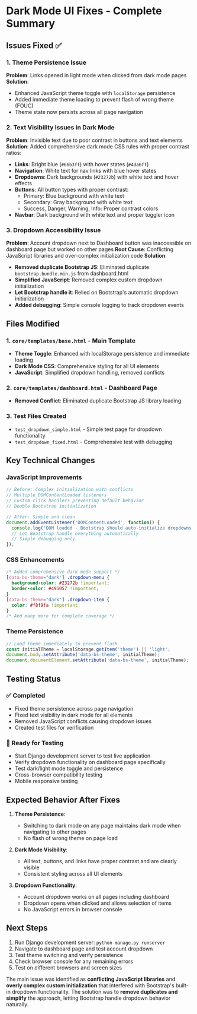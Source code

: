 # Dark Mode UI Fixes - Complete Summary

## Issues Fixed ✅

### 1. Theme Persistence Issue
**Problem**: Links opened in light mode when clicked from dark mode pages
**Solution**: 
- Enhanced JavaScript theme toggle with `localStorage` persistence
- Added immediate theme loading to prevent flash of wrong theme (FOUC)
- Theme state now persists across all page navigation

### 2. Text Visibility Issues in Dark Mode
**Problem**: Invisible text due to poor contrast in buttons and text elements
**Solution**: Added comprehensive dark mode CSS rules with proper contrast ratios:
- **Links**: Bright blue (`#66b3ff`) with hover states (`#4da6ff`)
- **Navigation**: White text for nav links with blue hover states
- **Dropdowns**: Dark backgrounds (`#23272b`) with white text and hover effects
- **Buttons**: All button types with proper contrast:
  - Primary: Blue background with white text
  - Secondary: Gray background with white text
  - Success, Danger, Warning, Info: Proper contrast colors
- **Navbar**: Dark background with white text and proper toggler icon

### 3. Dropdown Accessibility Issue
**Problem**: Account dropdown next to Dashboard button was inaccessible on dashboard page but worked on other pages
**Root Cause**: Conflicting JavaScript libraries and over-complex initialization code
**Solution**:
- **Removed duplicate Bootstrap JS**: Eliminated duplicate `bootstrap.bundle.min.js` from dashboard.html
- **Simplified JavaScript**: Removed complex custom dropdown initialization 
- **Let Bootstrap handle it**: Relied on Bootstrap's automatic dropdown initialization
- **Added debugging**: Simple console logging to track dropdown events

## Files Modified

### 1. `core/templates/base.html` - Main Template
- **Theme Toggle**: Enhanced with localStorage persistence and immediate loading
- **Dark Mode CSS**: Comprehensive styling for all UI elements
- **JavaScript**: Simplified dropdown handling, removed conflicts

### 2. `core/templates/dashboard.html` - Dashboard Page  
- **Removed Conflict**: Eliminated duplicate Bootstrap JS library loading

### 3. Test Files Created
- `test_dropdown_simple.html` - Simple test page for dropdown functionality
- `test_dropdown_fixed.html` - Comprehensive test with debugging

## Key Technical Changes

### JavaScript Improvements
```javascript
// Before: Complex initialization with conflicts
// Multiple DOMContentLoaded listeners
// Custom click handlers preventing default behavior
// Double Bootstrap initialization

// After: Simple and clean
document.addEventListener('DOMContentLoaded', function() {
  console.log('DOM loaded - Bootstrap should auto-initialize dropdowns');
  // Let Bootstrap handle everything automatically
  // Simple debugging only
});
```

### CSS Enhancements
```css
/* Added comprehensive dark mode support */
[data-bs-theme="dark"] .dropdown-menu {
  background-color: #23272b !important;
  border-color: #495057 !important;
}
[data-bs-theme="dark"] .dropdown-item {
  color: #f8f9fa !important;
}
/* And many more for complete coverage */
```

### Theme Persistence
```javascript
// Load theme immediately to prevent flash
const initialTheme = localStorage.getItem('theme') || 'light';
document.body.setAttribute('data-bs-theme', initialTheme);
document.documentElement.setAttribute('data-bs-theme', initialTheme);
```

## Testing Status

### ✅ Completed
- Fixed theme persistence across page navigation
- Fixed text visibility in dark mode for all elements
- Removed JavaScript conflicts causing dropdown issues
- Created test files for verification

### 🔧 Ready for Testing
- Start Django development server to test live application
- Verify dropdown functionality on dashboard page specifically
- Test dark/light mode toggle and persistence
- Cross-browser compatibility testing
- Mobile responsive testing

## Expected Behavior After Fixes

1. **Theme Persistence**: 
   - Switching to dark mode on any page maintains dark mode when navigating to other pages
   - No flash of wrong theme on page load

2. **Dark Mode Visibility**:
   - All text, buttons, and links have proper contrast and are clearly visible
   - Consistent styling across all UI elements

3. **Dropdown Functionality**:
   - Account dropdown works on all pages including dashboard
   - Dropdown opens when clicked and allows selection of items
   - No JavaScript errors in browser console

## Next Steps

1. Run Django development server: `python manage.py runserver`
2. Navigate to dashboard page and test account dropdown
3. Test theme switching and verify persistence
4. Check browser console for any remaining errors
5. Test on different browsers and screen sizes

The main issue was identified as **conflicting JavaScript libraries** and **overly complex custom initialization** that interfered with Bootstrap's built-in dropdown functionality. The solution was to **remove duplicates and simplify** the approach, letting Bootstrap handle dropdown behavior naturally.
